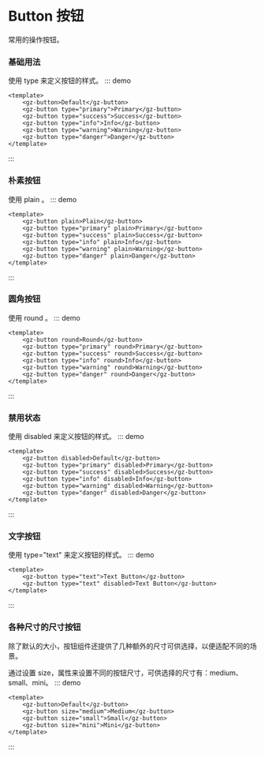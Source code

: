 # Button 按钮

常用的操作按钮。

### 基础用法

使用 type 来定义按钮的样式。
::: demo

```vue
<template>
	<gz-button>Default</gz-button>
	<gz-button type="primary">Primary</gz-button>
	<gz-button type="success">Success</gz-button>
	<gz-button type="info">Info</gz-button>
	<gz-button type="warning">Warning</gz-button>
	<gz-button type="danger">Danger</gz-button>
</template>
```

:::

### 朴素按钮

使用 plain 。
::: demo

```vue
<template>
	<gz-button plain>Plain</gz-button>
	<gz-button type="primary" plain>Primary</gz-button>
	<gz-button type="success" plain>Success</gz-button>
	<gz-button type="info" plain>Info</gz-button>
	<gz-button type="warning" plain>Warning</gz-button>
	<gz-button type="danger" plain>Danger</gz-button>
</template>
```

:::

### 圆角按钮

使用 round 。
::: demo

```vue
<template>
	<gz-button round>Round</gz-button>
	<gz-button type="primary" round>Primary</gz-button>
	<gz-button type="success" round>Success</gz-button>
	<gz-button type="info" round>Info</gz-button>
	<gz-button type="warning" round>Warning</gz-button>
	<gz-button type="danger" round>Danger</gz-button>
</template>
```

:::

### 禁用状态

使用 disabled 来定义按钮的样式。
::: demo

```vue
<template>
	<gz-button disabled>Default</gz-button>
	<gz-button type="primary" disabled>Primary</gz-button>
	<gz-button type="success" disabled>Success</gz-button>
	<gz-button type="info" disabled>Info</gz-button>
	<gz-button type="warning" disabled>Warning</gz-button>
	<gz-button type="danger" disabled>Danger</gz-button>
</template>
```

:::

### 文字按钮

使用 type="text" 来定义按钮的样式。
::: demo

```vue
<template>
	<gz-button type="text">Text Button</gz-button>
	<gz-button type="text" disabled>Text Button</gz-button>
</template>
```

:::

### 各种尺寸的尺寸按钮

除了默认的大小，按钮组件还提供了几种额外的尺寸可供选择，以便适配不同的场景。

通过设置 size，属性来设置不同的按钮尺寸，可供选择的尺寸有：medium、small、mini。
::: demo

```vue
<template>
	<gz-button>Default</gz-button>
	<gz-button size="medium">Medium</gz-button>
	<gz-button size="small">Small</gz-button>
	<gz-button size="mini">Mini</gz-button>
</template>
```

:::

